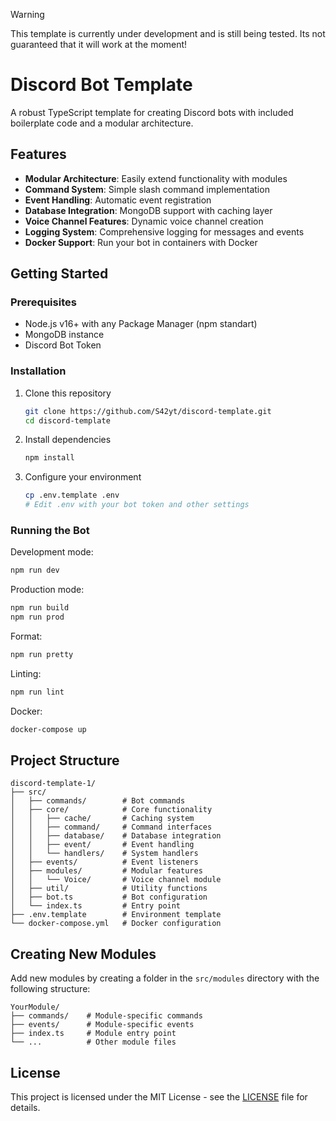 > [!WARNING]
> This template is currently under development and is still being tested. Its not guaranteed that it will work at the moment!

# Discord Bot Template

A robust TypeScript template for creating Discord bots with included boilerplate code and a modular architecture.

## Features

- **Modular Architecture**: Easily extend functionality with modules
- **Command System**: Simple slash command implementation
- **Event Handling**: Automatic event registration
- **Database Integration**: MongoDB support with caching layer
- **Voice Channel Features**: Dynamic voice channel creation
- **Logging System**: Comprehensive logging for messages and events
- **Docker Support**: Run your bot in containers with Docker

## Getting Started

### Prerequisites

- Node.js v16+ with any Package Manager (npm standart)
- MongoDB instance
- Discord Bot Token

### Installation

1. Clone this repository

   ```bash
   git clone https://github.com/S42yt/discord-template.git
   cd discord-template
   ```

2. Install dependencies

   ```bash
   npm install
   ```

3. Configure your environment
   ```bash
   cp .env.template .env
   # Edit .env with your bot token and other settings
   ```

### Running the Bot

Development mode:

```bash
npm run dev
```

Production mode:

```bash
npm run build
npm run prod
```

Format:

```bash
npm run pretty
```

Linting:

```bash
npm run lint
```

Docker:

```bash
docker-compose up
```

## Project Structure

```
discord-template-1/
├── src/
│   ├── commands/        # Bot commands
│   ├── core/            # Core functionality
│   │   ├── cache/       # Caching system
│   │   ├── command/     # Command interfaces
│   │   ├── database/    # Database integration
│   │   ├── event/       # Event handling
│   │   └── handlers/    # System handlers
│   ├── events/          # Event listeners
│   ├── modules/         # Modular features
│   │   └── Voice/       # Voice channel module
│   ├── util/            # Utility functions
│   ├── bot.ts           # Bot configuration
│   └── index.ts         # Entry point
├── .env.template        # Environment template
└── docker-compose.yml   # Docker configuration
```

## Creating New Modules

Add new modules by creating a folder in the `src/modules` directory with the following structure:

```
YourModule/
├── commands/    # Module-specific commands
├── events/      # Module-specific events
├── index.ts     # Module entry point
└── ...          # Other module files
```

## License

This project is licensed under the MIT License - see the [LICENSE](LICENSE) file for details.

